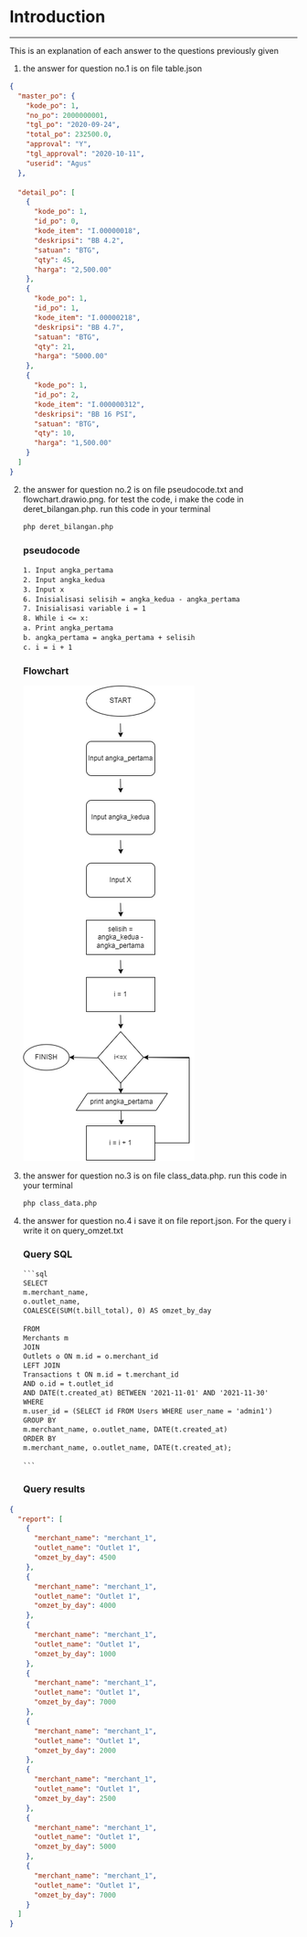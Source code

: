 # Introduction

---

This is an explanation of each answer to the questions previously given

1. the answer for question no.1 is on file table.json

```json
{
  "master_po": {
    "kode_po": 1,
    "no_po": 2000000001,
    "tgl_po": "2020-09-24",
    "total_po": 232500.0,
    "approval": "Y",
    "tgl_approval": "2020-10-11",
    "userid": "Agus"
  },

  "detail_po": [
    {
      "kode_po": 1,
      "id_po": 0,
      "kode_item": "I.00000018",
      "deskripsi": "BB 4.2",
      "satuan": "BTG",
      "qty": 45,
      "harga": "2,500.00"
    },
    {
      "kode_po": 1,
      "id_po": 1,
      "kode_item": "I.00000218",
      "deskripsi": "BB 4.7",
      "satuan": "BTG",
      "qty": 21,
      "harga": "5000.00"
    },
    {
      "kode_po": 1,
      "id_po": 2,
      "kode_item": "I.000000312",
      "deskripsi": "BB 16 PSI",
      "satuan": "BTG",
      "qty": 10,
      "harga": "1,500.00"
    }
  ]
}
```

2.  the answer for question no.2 is on file pseudocode.txt and flowchart.drawio.png. for test the code, i make the code in deret_bilangan.php. run this code in your terminal

    ```bash
    php deret_bilangan.php
    ```

    ### pseudocode

    ```txt
    1. Input angka_pertama
    2. Input angka_kedua
    3. Input x
    6. Inisialisasi selisih = angka_kedua - angka_pertama
    7. Inisialisasi variable i = 1
    8. While i <= x:
    a. Print angka_pertama
    b. angka_pertama = angka_pertama + selisih
    c. i = i + 1
    ```

    ### Flowchart

    ![Flowchart](./flowchart.drawio.png)

3.  the answer for question no.3 is on file class_data.php. run this code in your terminal
    ```bash
    php class_data.php
    ```
4.  the answer for question no.4 i save it on file report.json. For the query i write it on query_omzet.txt

    ### Query SQL

        ```sql
        SELECT
        m.merchant_name,
        o.outlet_name,
        COALESCE(SUM(t.bill_total), 0) AS omzet_by_day

        FROM
        Merchants m
        JOIN
        Outlets o ON m.id = o.merchant_id
        LEFT JOIN
        Transactions t ON m.id = t.merchant_id
        AND o.id = t.outlet_id
        AND DATE(t.created_at) BETWEEN '2021-11-01' AND '2021-11-30'
        WHERE
        m.user_id = (SELECT id FROM Users WHERE user_name = 'admin1')
        GROUP BY
        m.merchant_name, o.outlet_name, DATE(t.created_at)
        ORDER BY
        m.merchant_name, o.outlet_name, DATE(t.created_at);

        ```

    ### Query results

```json
{
  "report": [
    {
      "merchant_name": "merchant_1",
      "outlet_name": "Outlet 1",
      "omzet_by_day": 4500
    },
    {
      "merchant_name": "merchant_1",
      "outlet_name": "Outlet 1",
      "omzet_by_day": 4000
    },
    {
      "merchant_name": "merchant_1",
      "outlet_name": "Outlet 1",
      "omzet_by_day": 1000
    },
    {
      "merchant_name": "merchant_1",
      "outlet_name": "Outlet 1",
      "omzet_by_day": 7000
    },
    {
      "merchant_name": "merchant_1",
      "outlet_name": "Outlet 1",
      "omzet_by_day": 2000
    },
    {
      "merchant_name": "merchant_1",
      "outlet_name": "Outlet 1",
      "omzet_by_day": 2500
    },
    {
      "merchant_name": "merchant_1",
      "outlet_name": "Outlet 1",
      "omzet_by_day": 5000
    },
    {
      "merchant_name": "merchant_1",
      "outlet_name": "Outlet 1",
      "omzet_by_day": 7000
    }
  ]
}
```
